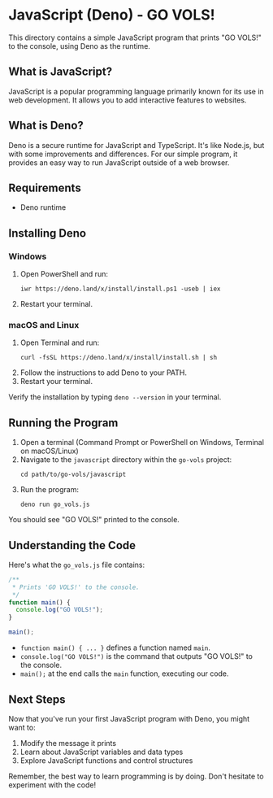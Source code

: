 # JavaScript (Deno) - GO VOLS!

This directory contains a simple JavaScript program that prints "GO VOLS!" to the console, using Deno as the runtime.

## What is JavaScript?

JavaScript is a popular programming language primarily known for its use in web development. It allows you to add interactive features to websites.

## What is Deno?

Deno is a secure runtime for JavaScript and TypeScript. It's like Node.js, but with some improvements and differences. For our simple program, it provides an easy way to run JavaScript outside of a web browser.

## Requirements

- Deno runtime

## Installing Deno

### Windows
1. Open PowerShell and run:
   ```
   iwr https://deno.land/x/install/install.ps1 -useb | iex
   ```
2. Restart your terminal.

### macOS and Linux
1. Open Terminal and run:
   ```
   curl -fsSL https://deno.land/x/install/install.sh | sh
   ```
2. Follow the instructions to add Deno to your PATH.
3. Restart your terminal.

Verify the installation by typing `deno --version` in your terminal.

## Running the Program

1. Open a terminal (Command Prompt or PowerShell on Windows, Terminal on macOS/Linux)
2. Navigate to the `javascript` directory within the `go-vols` project:
   ```
   cd path/to/go-vols/javascript
   ```
3. Run the program:
   ```
   deno run go_vols.js
   ```

You should see "GO VOLS!" printed to the console.

## Understanding the Code

Here's what the `go_vols.js` file contains:

```javascript
/**
 * Prints 'GO VOLS!' to the console.
 */
function main() {
  console.log("GO VOLS!");
}

main();
```

- `function main() { ... }` defines a function named `main`.
- `console.log("GO VOLS!")` is the command that outputs "GO VOLS!" to the console.
- `main();` at the end calls the `main` function, executing our code.

## Next Steps

Now that you've run your first JavaScript program with Deno, you might want to:
1. Modify the message it prints
2. Learn about JavaScript variables and data types
3. Explore JavaScript functions and control structures

Remember, the best way to learn programming is by doing. Don't hesitate to experiment with the code!